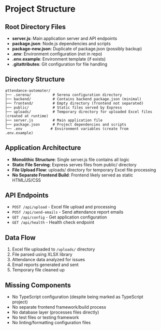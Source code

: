 # Project Structure

## Root Directory Files
- **server.js**: Main application server and API endpoints
- **package.json**: Node.js dependencies and scripts  
- **package-new.json**: Duplicate of package.json (possibly backup)
- **.env**: Environment configuration (not in repo)
- **.env.example**: Environment template (if exists)
- **.gitattributes**: Git configuration for file handling

## Directory Structure
```
attendance-automater/
├── .serena/          # Serena configuration directory
├── backend/          # Contains backend package.json (minimal)
├── frontend/         # Empty directory (frontend not separated)
├── public/           # Static files served by Express
├── uploads/          # Temporary directory for uploaded Excel files (created at runtime)
├── server.js         # Main application file
├── package.json      # Project dependencies and scripts
└── .env             # Environment variables (create from .env.example)
```

## Application Architecture
- **Monolithic Structure**: Single server.js file contains all logic
- **Static File Serving**: Express serves files from public/ directory
- **File Upload Flow**: uploads/ directory for temporary Excel file processing
- **No Separate Frontend Build**: Frontend likely served as static HTML/JS/CSS

## API Endpoints
- `POST /api/upload` - Excel file upload and processing
- `POST /api/send-emails` - Send attendance report emails
- `GET /api/config` - Get application configuration
- `GET /api/health` - Health check endpoint

## Data Flow
1. Excel file uploaded to `/uploads/` directory
2. File parsed using XLSX library
3. Attendance data analyzed for issues
4. Email reports generated and sent
5. Temporary file cleaned up

## Missing Components
- No TypeScript configuration (despite being marked as TypeScript project)
- No separate frontend framework/build process  
- No database layer (processes files directly)
- No test files or testing framework
- No linting/formatting configuration files
